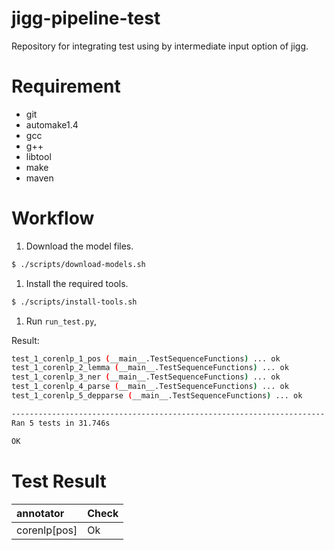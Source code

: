 # jigg-pipeline-test
Repository for integrating test using by intermediate input option of jigg.

# Requirement
* git
* automake1.4
* gcc
* g++
* libtool
* make
* maven

# Workflow
1. Download the model files.
```bash
$ ./scripts/download-models.sh
```
1. Install the required tools.
```bash
$ ./scripts/install-tools.sh
```
1. Run `run_test.py`,

Result: 
```bash
test_1_corenlp_1_pos (__main__.TestSequenceFunctions) ... ok
test_1_corenlp_2_lemma (__main__.TestSequenceFunctions) ... ok
test_1_corenlp_3_ner (__main__.TestSequenceFunctions) ... ok
test_1_corenlp_4_parse (__main__.TestSequenceFunctions) ... ok
test_1_corenlp_5_depparse (__main__.TestSequenceFunctions) ... ok

----------------------------------------------------------------------
Ran 5 tests in 31.746s

OK
```

# Test Result

| annotator | Check |
|:----------|:------|
|corenlp[pos]| Ok|